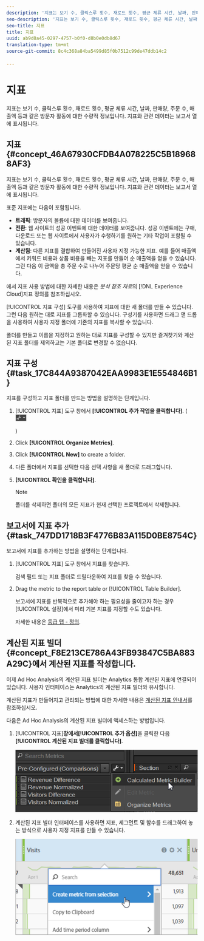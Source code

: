 ```yaml
---
description: '지표는 보기 수, 클릭스루 횟수, 재로드 횟수, 평균 체류 시간, 날짜, 판매량, 주문 수, 매출액 등과 같은 방문자 활동에 대한 수량적 정보입니다. 지표와 관련 데이터는 보고서 열에 표시됩니다. '
seo-description: '지표는 보기 수, 클릭스루 횟수, 재로드 횟수, 평균 체류 시간, 날짜, 판매량, 주문 수, 매출액 등과 같은 방문자 활동에 대한 수량적 정보입니다. 지표와 관련 데이터는 보고서 열에 표시됩니다. '
seo-title: 지표
title: 지표
uuid: ab9d8a45-0297-4757-b0f0-d8b0e0db8d67
translation-type: tm+mt
source-git-commit: 8c4c368a84ba5499d85f0b7512c99de47ddb14c2

---
```



# 지표

지표는 보기 수, 클릭스루 횟수, 재로드 횟수, 평균 체류 시간, 날짜, 판매량, 주문 수, 매출액 등과 같은 방문자 활동에 대한 수량적 정보입니다. 지표와 관련 데이터는 보고서 열에 표시됩니다. 

## 지표 {#concept_46A67930CFDB4A078225C5B189688AF3}

지표는 보기 수, 클릭스루 횟수, 재로드 횟수, 평균 체류 시간, 날짜, 판매량, 주문 수, 매출액 등과 같은 방문자 활동에 대한 수량적 정보입니다. 지표와 관련 데이터는 보고서 열에 표시됩니다. 

표준 지표에는 다음이 포함됩니다.

* **트래픽**: 방문자의 볼륨에 대한 데이터를 보여줍니다.
* **전환**: 웹 사이트의 성공 이벤트에 대한 데이터를 보여줍니다. 성공 이벤트에는 구매, 다운로드 또는 웹 사이트에서 사용자가 수행하기를 원하는 기타 작업이 포함될 수 있습니다.
* **계산됨**: 다른 지표를 결합하여 만들어진 사용자 지정 가능한 지표. 예를 들어 매출액에서 키워드 비용과 상품 비용을 빼는 지표를 만들어 순 매출액을 얻을 수 있습니다. 그런 다음 이 금액을 총 주문 수로 나누어 주문당 평균 순 매출액을 얻을 수 있습니다.

[](https://marketing.adobe.com/resources/help/en_US/reference/metrics.html)에서 지표 사용 방법에 대한 자세한 내용은 *분석 참조 자료*&#x200B;의 [!DNL Experience Cloud]지표 정의를 참조하십시오.

[!UICONTROL 지표 구성] 도구를 사용하여 지표에 대한 새 폴더를 만들 수 있습니다. 그런 다음 원하는 대로 지표를 그룹화할 수 있습니다. 구성기를 사용하면 드래그 앤 드롭을 사용하여 사용자 지정 폴더에 기존의 지표를 복사할 수 있습니다.

폴더를 만들고 이름을 지정하고 원하는 대로 지표를 구성할 수 있지만 즐겨찾기와 계산된 지표 폴더를 제외하고는 기본 폴더로 변경할 수 없습니다.

## 지표 구성 {#task_17C844A9387042EAA9983E1E554846B1}

지표를 구성하고 지표 폴더를 만드는 방법을 설명하는 단계입니다.

<!-- 

t_organize_metrics.xml

 -->

1. [!UICONTROL 지표] 도구 창에서 **[!UICONTROL 추가 작업을 클릭합니다]**. (  ![](assets/tools_icon.png)

   )
1. Click **[!UICONTROL Organize Metrics]**.
1. Click **[!UICONTROL New]** to create a folder.
1. 다른 폴더에서 지표를 선택한 다음 선택 사항을 새 폴더로 드래그합니다.
1. **[!UICONTROL 확인을 클릭합니다]**.

   >[!NOTE]
   >
   >폴더를 삭제하면 폴더의 모든 지표가 현재 선택한 프로젝트에서 삭제됩니다.

## 보고서에 지표 추가 {#task_747DD1718B3F4776B83A115D0BE8754C}

 보고서에 지표를 추가하는 방법을 설명하는 단계입니다.

<!-- 

t_add_metrics_dsc.xml

 -->

1. [!UICONTROL 지표] 도구 창에서 지표를 찾습니다.

   검색 필드 또는 지표 폴더로 드릴다운하여 지표를 찾을 수 있습니다.

1. Drag the metric to the report table or [!UICONTROL Table Builder].

   보고서에 지표를 반복적으로 추가해야 하는 필요성을 줄이고자 하는 경우 [!UICONTROL 설정]에서 미리 기본 지표를 지정할 수도 있습니다.

   자세한 내용은 [등급 탭 - 정의](/help/analyze/ad-hoc-analysis/c-global-settings.md#reference_FB9BADD7E3DA42C1BB2A02A6E9D5C1CF).

## 계산된 지표 빌더{#concept_F8E213CE786A43FB93847C5BA883A29C}에서 계산된 지표를 작성합니다.

이제 Ad Hoc Analysis의 계산된 지표 빌더는 Analytics 통합 계산된 지표에 연결되어 있습니다. 사용자 인터페이스는 Analytics의 계산된 지표 빌더와 유사합니다.

<!-- 

c_calc_metric_builder.xml

 -->

계산된 지표가 만들어지고 관리되는 방법에 대한 자세한 내용은 [계산된 지표 안내서](https://marketing.adobe.com/resources/help/en_US/analytics/calcmetrics/)를 참조하십시오.

다음은 Ad Hoc Analysis의 계산된 지표 빌더에 액세스하는 방법입니다.

1. [!UICONTROL 지표]**창에서[!UICONTROL 추가 옵션]**&#x200B;을 클릭한 다음 **[!UICONTROL 계산된 지표 빌더를 클릭합니다]**.

   ![](assets/more_options_calc.png)

1. 계산된 지표 빌더 인터페이스를 사용하면 지표, 세그먼트 및 함수를 드래그하여 놓는 방식으로 사용자 지정 지표를 만들 수 있습니다.

   ![](assets/calc_metrics.png)

